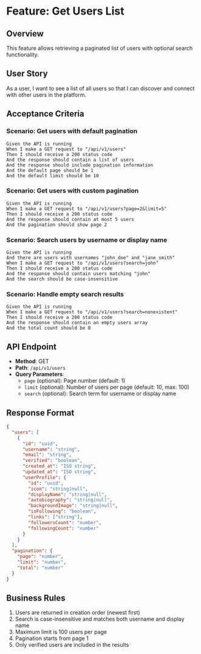 # Feature: Get Users List

## Overview
This feature allows retrieving a paginated list of users with optional search functionality.

## User Story
As a user, I want to see a list of all users so that I can discover and connect with other users in the platform.

## Acceptance Criteria

### Scenario: Get users with default pagination
```gherkin
Given the API is running
When I make a GET request to "/api/v1/users"
Then I should receive a 200 status code
And the response should contain a list of users
And the response should include pagination information
And the default page should be 1
And the default limit should be 10
```

### Scenario: Get users with custom pagination
```gherkin
Given the API is running
When I make a GET request to "/api/v1/users?page=2&limit=5"
Then I should receive a 200 status code
And the response should contain at most 5 users
And the pagination should show page 2
```

### Scenario: Search users by username or display name
```gherkin
Given the API is running
And there are users with usernames "john_doe" and "jane_smith"
When I make a GET request to "/api/v1/users?search=john"
Then I should receive a 200 status code
And the response should contain users matching "john"
And the search should be case-insensitive
```

### Scenario: Handle empty search results
```gherkin
Given the API is running
When I make a GET request to "/api/v1/users?search=nonexistent"
Then I should receive a 200 status code
And the response should contain an empty users array
And the total count should be 0
```

## API Endpoint
- **Method**: GET
- **Path**: `/api/v1/users`
- **Query Parameters**:
  - `page` (optional): Page number (default: 1)
  - `limit` (optional): Number of users per page (default: 10, max: 100)
  - `search` (optional): Search term for username or display name

## Response Format
```json
{
  "users": [
    {
      "id": "uuid",
      "username": "string",
      "email": "string",
      "verified": "boolean",
      "created_at": "ISO string",
      "updated_at": "ISO string",
      "userProfile": {
        "id": "uuid",
        "icon": "string|null",
        "displayName": "string|null",
        "autobiography": "string|null",
        "backgroundImage": "string|null",
        "isFollowing": "boolean",
        "links": ["string"],
        "followersCount": "number",
        "followingCount": "number"
      }
    }
  ],
  "pagination": {
    "page": "number",
    "limit": "number",
    "total": "number"
  }
}
```

## Business Rules
1. Users are returned in creation order (newest first)
2. Search is case-insensitive and matches both username and display name
3. Maximum limit is 100 users per page
4. Pagination starts from page 1
5. Only verified users are included in the results
